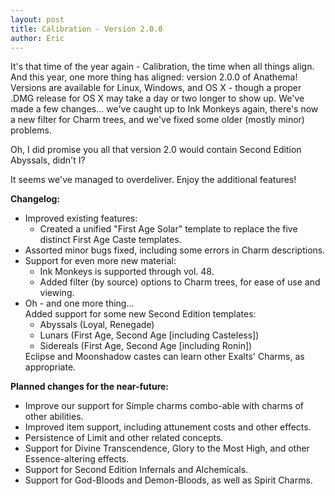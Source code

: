 ```yaml
---
layout: post
title: Calibration - Version 2.0.0
author: Eric
---
```


<p>It's that time of the year again - Calibration, the time when all things align. And this year, one more thing has aligned: version 2.0.0 of Anathema! Versions are available for Linux, Windows, and OS X - though a proper .DMG release for OS X may take a day or two longer to show up. We've made a few changes... we've caught up to Ink Monkeys again, there's now a new filter for Charm trees, and we've fixed some older (mostly minor) problems.</p>
<p>Oh, I did promise you all that version 2.0 would contain Second Edition Abyssals, didn't I?</p>
<p>It seems we've managed to overdeliver. Enjoy the additional features!</p>
<b>Changelog:</b>
<ul>
  <li>
    Improved existing features:
    <ul>
      <li>Created a unified "First Age Solar" template to replace the five distinct First Age Caste templates.</li>
    </ul>
  </li>
  <li>
    Assorted minor bugs fixed, including some errors in Charm descriptions.
  </li>
  <li>
    Support for even more new material:
    <ul>
      <li>Ink Monkeys is supported through vol. 48.</li>
      <li>Added filter (by source) options to Charm trees, for ease of use and viewing.</li>
    </ul>
  </li>
  <li>
    Oh - and one more thing...<br>
    Added support for some new Second Edition templates:
    <ul>
      <li>Abyssals (Loyal, Renegade)</li>
      <li>Lunars (First Age, Second Age [including Casteless])</li>
      <li>Sidereals (First Age, Second Age [including Ronin])</li>
    </ul>
    Eclipse and Moonshadow castes can learn other Exalts' Charms, as appropriate.
  </li>
</ul>
<b>Planned changes for the near-future:</b>
<ul>
  <li>Improve our support for Simple charms combo-able with charms of other abilities.</li>
  <li>Improved item support, including attunement costs and other effects.</li>
  <li>Persistence of Limit and other related concepts.</li>
  <li>Support for Divine Transcendence, Glory to the Most High, and other Essence-altering effects.</li>
  <li>Support for Second Edition Infernals and Alchemicals.</li>
  <li>Support for God-Bloods and Demon-Bloods, as well as Spirit Charms.</li>
</ul>